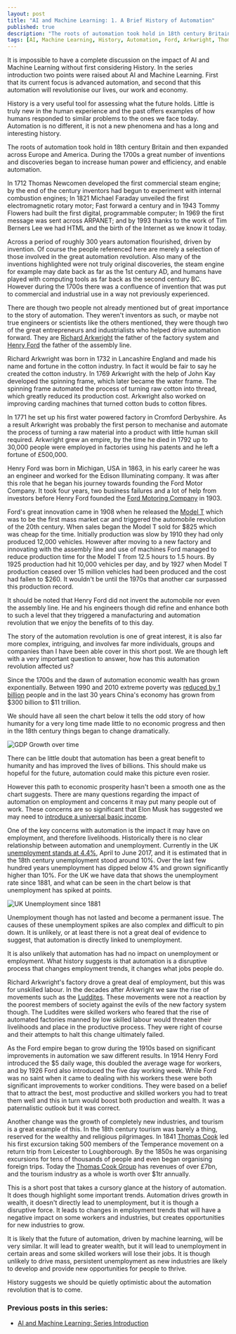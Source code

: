```yaml
---
layout: post
title: "AI and Machine Learning: 1. A Brief History of Automation"
published: true
description: "The roots of automation took hold in 18th century Britain and then expanded across Europe and America"
tags: [AI, Machine Learning, History, Automation, Ford, Arkwright, Thomas Cook]
---
```

It is impossible to have a complete discussion on the impact of AI and Machine Learning without first considering History. In the series introduction two points were raised about AI and Machine Learning. First that its current focus is advanced automation, and second that this automation will revolutionise our lives, our work and economy.

History is a very useful tool for assessing what the future holds. Little is truly new in the human experience and the past offers examples of how humans responded to similar problems to the ones we face today. Automation is no different, it is not a new phenomena and has a long and interesting history.

The roots of automation took hold in 18th century Britain and then expanded across Europe and America. During the 1700s a great number of inventions and discoveries began to increase human power and efficiency, and enable automation.

In 1712 Thomas Newcomen developed the first commercial steam engine; by the end of the century inventors had begun to experiment with internal combustion engines; In 1821 Michael Faraday unveiled the first electromagnetic rotary motor; Fast forward a century and in 1943 Tommy Flowers had built the first digital, programmable computer; In 1969 the first message was sent across ARPANET; and by 1993 thanks to the work of Tim Berners Lee we had HTML and the birth of the Internet as we know it today.

Across a period of roughly 300 years automation flourished, driven by invention. Of course the people referenced here are merely a selection of those involved in the great automation revolution. Also many of the inventions highlighted were not truly original discoveries, the steam engine for example may date back as far as the 1st century AD, and humans have played with computing tools as far back as the second century BC. However during the 1700s there was a confluence of invention that was put to commercial and industrial use in a way not previously experienced.

There are though two people not already mentioned but of great importance to the story of automation. They weren't inventors as such, or maybe not true engineers or scientists like the others mentioned, they were though two of the great entrepreneurs and industrialists who helped drive automation forward. They are [Richard Arkwright](https://en.wikipedia.org/wiki/Richard_Arkwright) the father of the factory system and [Henry Ford](https://en.wikipedia.org/wiki/Henry_Ford) the father of the assembly line.

Richard Arkwright was born in 1732 in Lancashire England and made his name and fortune in the cotton industry. In fact it would be fair to say he created the cotton industry. In 1769 Arkwright with the help of John Kay developed the spinning frame, which later became the water frame. The spinning frame automated the process of turning raw cotton into thread, which greatly reduced its production cost. Arkwright also worked on improving carding machines that turned cotton buds to cotton fibres.

In 1771 he set up his first water powered factory in Cromford Derbyshire. As a result Arkwright was probably the first person to mechanise and automate the process of turning a raw material into a product with little human skill required. Arkwright grew an empire, by the time he died in 1792 up to 30,000 people were employed in factories using his patents and he left a fortune of £500,000.  

Henry Ford was born in Michigan, USA in 1863, in his early career he was an engineer and worked for the Edison Illuminating company. It was after this role that he began his journey towards founding the Ford Motor Company. It took four years, two business failures and a lot of help from investors before Henry Ford founded the [Ford Motoring Company](https://en.wikipedia.org/wiki/Ford_Motor_Company) in 1903.

Ford's great innovation came in 1908 when he released the [Model T](https://en.wikipedia.org/wiki/Ford_Model_T) which was to be the first mass market car and triggered the automobile revolution of the 20th century. When sales began the Model T sold for $825 which was cheap for the time. Initially production was slow by 1910 they had only produced 12,000 vehicles. However after moving to a new factory and innovating with the assembly line and use of machines Ford managed to reduce production time for the Model T from 12.5 hours to 1.5 hours. By 1925 production had hit 10,000 vehicles per day, and by 1927 when Model T production ceased over 15 million vehicles had been produced and the cost had fallen to $260. It wouldn't be until the 1970s that another car surpassed this production record.

It should be noted that Henry Ford did not invent the automobile nor even the assembly line. He and his engineers though did refine and enhance both to such a level that they triggered a manufacturing and automation revolution that we enjoy the benefits of to this day.

The story of the automation revolution is one of great interest, it is also far more complex, intriguing, and involves far more individuals, groups and companies than I have been able cover in this short post. We are though left with a very important question to answer, how has this automation revolution affected us?

Since the 1700s and the dawn of automation economic wealth has grown exponentially. Between 1990 and 2010 extreme poverty was [reduced by 1 billion](https://www.economist.com/news/leaders/21578665-nearly-1-billion-people-have-been-taken-out-extreme-poverty-20-years-world-should-aim) people and in the last 30 years China's economy has grown from $300 billion to $11 trillion.

We should have all seen the chart below it tells the odd story of how humanity for a very long time made little to no economic progress and then in the 18th century things began to change dramatically.

![GDP Growth over time](http://www.efficientfrontier.com/ef/404/4.GIF)

There can be little doubt that automation has been a great benefit to humanity and has improved the lives of billions. This should make us hopeful for the future, automation could make this picture even rosier.

However this path to economic prosperity hasn't been a smooth one as the chart suggests. There are many questions regarding the impact of automation on employment and concerns it may put many people out of work. These concerns are so significant that Elon Musk has suggested we may need to [introduce a universal basic income](http://uk.businessinsider.com/elon-musk-universal-basic-income-2017-2).

One of the key concerns with automation is the impact it may have on employment, and therefore livelihoods. Historically there is no clear relationship between automation and unemployment. Currently in the UK [unemployment stands at 4.4%](https://www.ons.gov.uk/employmentandlabourmarket/peoplenotinwork/unemployment), April to June 2017, and it is estimated that in the 18th century unemployment stood around 10%. Over the last few hundred years unemployment has dipped below 4% and grown significantly higher than 10%. For the UK we have data that shows the unemployment rate since 1881, and what can be seen in the chart below is that unemployment has spiked at points.

![UK Unemployment since 1881](https://upload.wikimedia.org/wikipedia/commons/3/39/Unemployment_in_the_United_Kingdom_since_1881.svg)   

Unemployment though has not lasted and become a permanent issue. The causes of these unemployment spikes are also complex and difficult to pin down. It is unlikely, or at least there is not a great deal of evidence to suggest, that automation is directly linked to unemployment.

It is also unlikely that automation has had no impact on unemployment or employment. What history suggests is that automation is a disruptive process that changes employment trends, it changes what jobs people do.

Richard Arkwright's factory drove a great deal of employment, but this was for unskilled labour. In the decades after Arkwright we saw the rise of movements such as the [Luddites](https://en.wikipedia.org/wiki/Luddite). These movements were not a reaction by the poorest members of society against the evils of the new factory system though. The Luddites were skilled workers who feared that the rise of automated factories manned by low skilled labour would threaten their livelihoods and place in the productive process. They were right of course and their attempts to halt this change ultimately failed.

As the Ford empire began to grow during the 1910s based on significant improvements in automation we saw different results. In 1914 Henry Ford introduced the $5 daily wage, this doubled the average wage for workers, and by 1926 Ford also introduced the five day working week. While Ford was no saint when it came to dealing with his workers these were both significant improvements to worker conditions. They were based on a belief that to attract the best, most productive and skilled workers you had to treat them well and this in turn would boost both production and wealth. It was a paternalistic outlook but it was correct.

Another change was the growth of completely new industries, and tourism is a great example of this. In the 18th century tourism was barely a thing, reserved for the wealthy and religious pilgrimages. In 1841 [Thomas Cook](https://en.wikipedia.org/wiki/Thomas_Cook) led his first excursion taking 500 members of the Temperance movement on a return trip from Leicester to Loughborough. By the 1850s he was organising excursions for tens of thousands of people and even began organising foreign trips. Today the [Thomas Cook Group](https://en.wikipedia.org/wiki/Thomas_Cook_Group) has revenues of over £7bn, and the tourism industry as a whole is worth over $1tr annually.

This is a short post that takes a cursory glance at the history of automation. It does though highlight some important trends. Automation drives growth in wealth, it doesn't directly lead to unemployment, but it is though a disruptive force. It leads to changes in employment trends that will have a negative impact on some workers and industries, but creates opportunities for new industries to grow.

It is likely that the future of automation, driven by machine learning, will be very similar. It will lead to greater wealth, but it will lead to unemployment in certain areas and some skilled workers will lose their jobs. It is though unlikely to drive mass, persistent unemployment as new industries are likely to develop and provide new opportunities for people to thrive.

History suggests we should be quietly optimistic about the automation revolution that is to come.

### Previous posts in this series:
- [AI and Machine Learning: Series Introduction](https://robdwaller.github.io/2017/08/24/ai-machine-learning-series-introduction.html)
